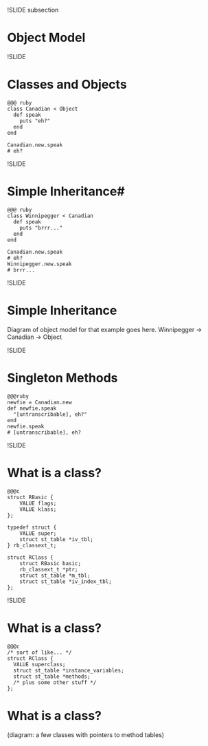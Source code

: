 !SLIDE subsection

# Object Model #

!SLIDE

# Classes and Objects #

	@@@ ruby
	class Canadian < Object
	  def speak
	    puts "eh?"
	  end	  
	end

	Canadian.new.speak
	# eh?

!SLIDE

# Simple Inheritance#

	@@@ ruby
	class Winnipegger < Canadian
	  def speak
	    puts "brrr..."
	  end	  
	end

	Canadian.new.speak
	# eh?
	Winnipegger.new.speak
	# brrr...

!SLIDE

# Simple Inheritance #

Diagram of object model for that example goes here. Winnipegger ->
Canadian -> Object

!SLIDE

# Singleton Methods #

	@@@ruby
	newfie = Canadian.new
	def newfie.speak
	  "[untranscribable], eh?"
	end
	newfie.speak
	# [untranscribable], eh? 

!SLIDE 

# What is a class? #

	@@@c
	struct RBasic {
	    VALUE flags;
	    VALUE klass;
	};
	
	typedef struct {
	    VALUE super;
	    struct st_table *iv_tbl;
	} rb_classext_t;
	
	struct RClass {
	    struct RBasic basic;
	    rb_classext_t *ptr;
	    struct st_table *m_tbl;
	    struct st_table *iv_index_tbl;
	};

!SLIDE

# What is a class? #

	@@@c
	/* sort of like... */
	struct RClass {
	  VALUE superclass;
	  struct st_table *instance_variables;
	  struct st_table *methods;
	  /* plus some other stuff */
	};

# What is a class? # 

(diagram: a few classes with pointers to method tables)

